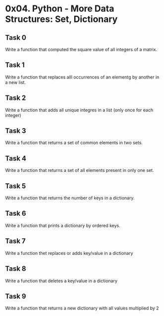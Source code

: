 # 0x04. Python - More Data Structures: Set, Dictionary
## Task 0
Write a function that computed the square value of all integers of a matrix.
## Task 1
Write a function that replaces alll occurrences of an elementg by another in a new list.
## Task 2
Write a function that adds all unique integres in a list (only once for each integer)
## Task 3
Write a function that returns a set of common elements in two sets.
## Task 4
Write a function that returns a set of all elements present in only one set.
## Task 5
Write a function that returns the number of keys in a dictionary.
## Task 6
Write a function that prints a dictionary by ordered keys.
## Task 7
Write a function thet replaces or adds key/value in a dictionary
## Task 8
Write a function that deletes a key/value in a dictionary
## Task 9
Write a function that returns a new dictionary with all values multiplied by 2


